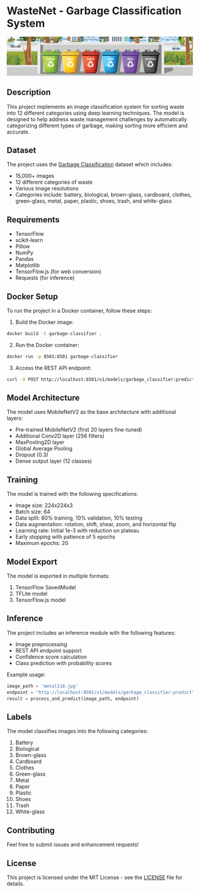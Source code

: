 # WasteNet - Garbage Classification System

![Garbage Classification](images/dataset-cover.jpg)

## Description
This project implements an image classification system for sorting waste into 12 different categories using deep learning techniques. The model is designed to help address waste management challenges by automatically categorizing different types of garbage, making sorting more efficient and accurate.

## Dataset
The project uses the [Garbage Classification](https://www.kaggle.com/datasets/mostafaabla/garbage-classification/data) dataset which includes:
- 15,000+ images
- 12 different categories of waste
- Various image resolutions
- Categories include: battery, biological, brown-glass, cardboard, clothes, green-glass, metal, paper, plastic, shoes, trash, and white-glass

## Requirements
- TensorFlow
- scikit-learn
- Pillow
- NumPy
- Pandas
- Matplotlib
- TensorFlow.js (for web conversion)
- Requests (for inference)

## Docker Setup
To run the project in a Docker container, follow these steps:
1. Build the Docker image:
```bash
docker build -t garbage-classifier .
```
2. Run the Docker container:
```bash
docker run -p 8501:8501 garbage-classifier
```
3. Access the REST API endpoint:
```bash
curl -X POST http://localhost:8501/v1/models/garbage_classifier:predict -T metal118.jpg
```

## Model Architecture
The model uses MobileNetV2 as the base architecture with additional layers:
- Pre-trained MobileNetV2 (first 20 layers fine-tuned)
- Additional Conv2D layer (256 filters)
- MaxPooling2D layer
- Global Average Pooling
- Dropout (0.3)
- Dense output layer (12 classes)

## Training
The model is trained with the following specifications:
- Image size: 224x224x3
- Batch size: 64
- Data split: 80% training, 10% validation, 10% testing
- Data augmentation: rotation, shift, shear, zoom, and horizontal flip
- Learning rate: Initial 1e-3 with reduction on plateau
- Early stopping with patience of 5 epochs
- Maximum epochs: 20

## Model Export
The model is exported in multiple formats:
1. TensorFlow SavedModel
2. TFLite model
3. TensorFlow.js model

## Inference
The project includes an inference module with the following features:
- Image preprocessing
- REST API endpoint support
- Confidence score calculation
- Class prediction with probability scores

Example usage:
```python
image_path = 'metal118.jpg'
endpoint = "http://localhost:8501/v1/models/garbage_classifier:predict"
result = process_and_predict(image_path, endpoint)
```

## Labels
The model classifies images into the following categories:
1. Battery
2. Biological
3. Brown-glass
4. Cardboard
5. Clothes
6. Green-glass
7. Metal
8. Paper
9. Plastic
10. Shoes
11. Trash
12. White-glass

## Contributing
Feel free to submit issues and enhancement requests!

## License
This project is licensed under the MIT License - see the [LICENSE](LICENSE) file for details.
```